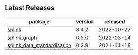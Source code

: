 ## Latest Releases
| package | version | released |
|--------------|-----------|-------------|
| [splink](https://github.com/moj-analytical-services/splink) | 3.4.2 | 2022-10-27 |
| [splink_graph](https://github.com/moj-analytical-services/splink_graph) | 0.5.0 | 2022-03-14 |
| [splink_data_standardisation](https://github.com/moj-analytical-services/splink_data_standardisation) | 0.2.9 | 2021-11-18 |
